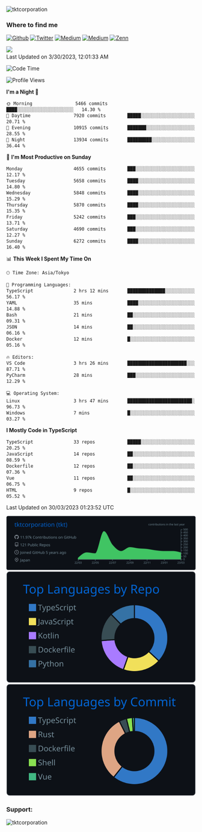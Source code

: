 <p align="left"> <img src="https://komarev.com/ghpvc/?username=tktcorporation&label=Profile%20views&color=0e75b6&style=flat" alt="tktcorporation" /> </p>

<h3>Where to find me</h3>
<p>
<a href="https://github.com/tktcorporation" target="_blank"><img alt="Github" src="https://img.shields.io/badge/GitHub-%2312100E.svg?&style=for-the-badge&logo=Github&logoColor=white" /></a>
<a href="https://twitter.com/tktcorporation" target="_blank"><img alt="Twitter" src="https://img.shields.io/badge/twitter-%231DA1F2.svg?&style=for-the-badge&logo=twitter&logoColor=white" /></a>
<a href="https://www.linkedin.com/in/tktcorporation" target="_blank"><img alt="Medium" src="https://img.shields.io/badge/linkdin-0a66c2.svg?&style=for-the-badge&logo=linkedin&logoColor=white" /></a>
<a href="https://qiita.com/tktcorporation" target="_blank"><img alt="Medium" src="https://img.shields.io/badge/qiita-55C500.svg?&style=for-the-badge&logo=qiita&logoColor=white" /></a>
<a href="https://zenn.dev/tktcorporation" target="_blank"><img alt="Zenn" src="https://img.shields.io/badge/Zenn-3EA8FF.svg?&style=for-the-badge&logo=Zenn&logoColor=white" /></a>
</p>

<!--START_SECTION:lapras-card-->
<a href="https://lapras.com/public/tktcorporation" target="_blank" rel="noopener noreferrer"><img src="https://lapras-card-generator.vercel.app/api/svg?e=3.89&b=3.48&i=3.58&b1=%23232323&b2=%236d6d6d&i1=%23212121&i2=%23818181&l=en" width="300" ></a>  
Last Updated on 3/30/2023, 12:01:33 AM
<!--END_SECTION:lapras-card-->
  
<!--START_SECTION:waka-->
![Code Time](http://img.shields.io/badge/Code%20Time-923%20hrs%2013%20mins-blue)

![Profile Views](http://img.shields.io/badge/Profile%20Views-1-blue)

**I'm a Night 🦉** 

```text
🌞 Morning                5466 commits        ████░░░░░░░░░░░░░░░░░░░░░   14.30 % 
🌆 Daytime                7920 commits        █████░░░░░░░░░░░░░░░░░░░░   20.71 % 
🌃 Evening                10915 commits       ███████░░░░░░░░░░░░░░░░░░   28.55 % 
🌙 Night                  13934 commits       █████████░░░░░░░░░░░░░░░░   36.44 % 
```
📅 **I'm Most Productive on Sunday** 

```text
Monday                   4655 commits        ███░░░░░░░░░░░░░░░░░░░░░░   12.17 % 
Tuesday                  5658 commits        ████░░░░░░░░░░░░░░░░░░░░░   14.80 % 
Wednesday                5848 commits        ████░░░░░░░░░░░░░░░░░░░░░   15.29 % 
Thursday                 5870 commits        ████░░░░░░░░░░░░░░░░░░░░░   15.35 % 
Friday                   5242 commits        ███░░░░░░░░░░░░░░░░░░░░░░   13.71 % 
Saturday                 4690 commits        ███░░░░░░░░░░░░░░░░░░░░░░   12.27 % 
Sunday                   6272 commits        ████░░░░░░░░░░░░░░░░░░░░░   16.40 % 
```


📊 **This Week I Spent My Time On** 

```text
🕑︎ Time Zone: Asia/Tokyo

💬 Programming Languages: 
TypeScript               2 hrs 12 mins       ██████████████░░░░░░░░░░░   56.17 % 
YAML                     35 mins             ████░░░░░░░░░░░░░░░░░░░░░   14.88 % 
Bash                     21 mins             ██░░░░░░░░░░░░░░░░░░░░░░░   09.31 % 
JSON                     14 mins             ██░░░░░░░░░░░░░░░░░░░░░░░   06.16 % 
Docker                   12 mins             █░░░░░░░░░░░░░░░░░░░░░░░░   05.16 % 

🔥 Editors: 
VS Code                  3 hrs 26 mins       ██████████████████████░░░   87.71 % 
PyCharm                  28 mins             ███░░░░░░░░░░░░░░░░░░░░░░   12.29 % 

💻 Operating System: 
Linux                    3 hrs 47 mins       ████████████████████████░   96.73 % 
Windows                  7 mins              █░░░░░░░░░░░░░░░░░░░░░░░░   03.27 % 
```

**I Mostly Code in TypeScript** 

```text
TypeScript               33 repos            █████░░░░░░░░░░░░░░░░░░░░   20.25 % 
JavaScript               14 repos            ██░░░░░░░░░░░░░░░░░░░░░░░   08.59 % 
Dockerfile               12 repos            ██░░░░░░░░░░░░░░░░░░░░░░░   07.36 % 
Vue                      11 repos            ██░░░░░░░░░░░░░░░░░░░░░░░   06.75 % 
HTML                     9 repos             █░░░░░░░░░░░░░░░░░░░░░░░░   05.52 % 
```




 Last Updated on 30/03/2023 01:23:52 UTC
<!--END_SECTION:waka-->

[![](https://raw.githubusercontent.com/tktcorporation/tktcorporation/master/profile-summary-card-output/github_dark/0-profile-details.svg)](https://github.com/vn7n24fzkq/github-profile-summary-cards)
[![](https://raw.githubusercontent.com/tktcorporation/tktcorporation/master/profile-summary-card-output/github_dark/1-repos-per-language.svg)](https://github.com/vn7n24fzkq/github-profile-summary-cards) [![](https://raw.githubusercontent.com/tktcorporation/tktcorporation/master/profile-summary-card-output/github_dark/2-most-commit-language.svg)](https://github.com/vn7n24fzkq/github-profile-summary-cards)

<h3 align="left">Support:</h3>
<p><a href="https://www.buymeacoffee.com/tktcorporation"> <img align="left" src="https://cdn.buymeacoffee.com/buttons/v2/default-yellow.png" height="50" width="210" alt="tktcorporation" /></a></p><br><br>
